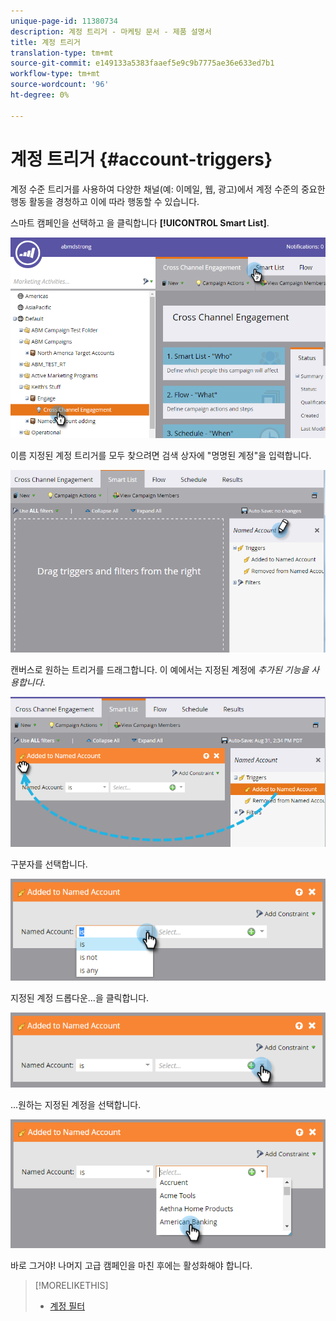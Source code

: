 ```yaml
---
unique-page-id: 11380734
description: 계정 트리거 - 마케팅 문서 - 제품 설명서
title: 계정 트리거
translation-type: tm+mt
source-git-commit: e149133a5383faaef5e9c9b7775ae36e633ed7b1
workflow-type: tm+mt
source-wordcount: '96'
ht-degree: 0%

---
```



# 계정 트리거 {#account-triggers}

계정 수준 트리거를 사용하여 다양한 채널(예: 이메일, 웹, 광고)에서 계정 수준의 중요한 행동 활동을 경청하고 이에 따라 행동할 수 있습니다.

스마트 캠페인을 선택하고 을 클릭합니다 **[!UICONTROL Smart List]**.

![](assets/one-1.png)

이름 지정된 계정 트리거를 모두 찾으려면 검색 상자에 &quot;명명된 계정&quot;을 입력합니다.

![](assets/two-1.png)

캔버스로 원하는 트리거를 드래그합니다. 이 예에서는 지정된 계정에 _추가된 기능을 사용합니다_.

![](assets/three-1.png)

구분자를 선택합니다.

![](assets/four-1.png)

지정된 계정 드롭다운...을 클릭합니다.

![](assets/five-1.png)

...원하는 지정된 계정을 선택합니다.

![](assets/six-1.png)

바로 그거야! 나머지 고급 캠페인을 마친 후에는 활성화해야 합니다.

>[!MORELIKETHIS]
>
>* [계정 필터](account-filters.md)

